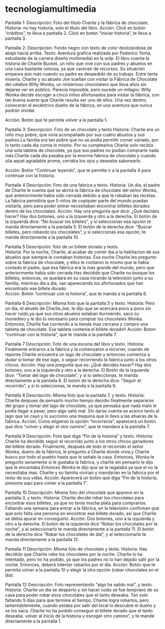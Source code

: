 # tecnologiamultimedia
Pantalla 1: 
Descripción: Foto del título Charlie y la fábrica de chocolate.
Historia: no hay historia, solo el título del libro.
Acción: Click en botón “créditos”, te lleva a pantalla 2. Click en botón “iniciar historia”, te lleva a pantalla 3.

Pantalla 2: 
Descripción: Fondo negro con texto de color deslizándose de abajo hacia arriba.
Texto: Aventura grafica realizada por Federico Yoma, estudiante de la carrera diseño multimedial en la unlp. El libro cuenta la historia de Charlie Bucket, un niño que vive con sus padres y abuelos en una casa bastante ruinosa, ya que carecen de recursos. Su situación empeora aún más cuando su padre es despedido de su trabajo. Entre tanta miseria, Charlie y su abuelo Joe sueñan con visitar la Fábrica de Chocolate del célebre Willy Wonka, un misterioso chocolatero que lleva años sin dejarse ver en público. Parecía imposible, pero sucede un milagro: Willy Wonka decide escoger a cinco niños afortunados para visitar la fábrica, con tan buena suerte que Charlie resulta ser uno de ellos. Una vez dentro, conocerán al excéntrico dueño de la fábrica, en una aventura que nunca podrán olvidar.

Acción: Botón que te permita volver a la pantalla 1.

Pantalla 3: 
Descripcion: Foto de un chocolate y texto
Historia: Charlie era un niño muy pobre, que vivía acompañado por sus cuatro abuelos y sus padres.La familia era tan pobre que no se podia permitir comer variado, por lo tanto cada dia comia lo mismo. Por su cumpleaños Charlie solo recibía una sola tableta de chocolate, ya que sus padres no podían comprarle nada más.Charlie cada dia pasaba por la enorme fabrica de chocolate y cuando olia aquel agradable aroma, cerraba los ojos y deseaba saborearlo.

Acción: Botón “Continuar leyendo”, que te permite ir a la pantalla 4 para continuar con la historia. 

Pantalla 4
Descripción: Foto de una fabrica y texto.
Historia: Un día, el padre de Charlie le cuenta que se abrirá la fábrica de chocolate del señor Wonka, que anteriormente había sido cerrada debido a que le robaban las recetas. La fabrica permitiría que 5 niños de cualquier parte del mundo puedan visitarla, pero para poder entrar necesitaban encontrar billetes dorados dentro de los chocolates. 
Acción: Hay una pregunta que dice: ¿Qué decides hacer?
              Hay dos botones, uno a la izquierda y otro a la derecha. 
              El botón de la izquierda dice: “No buscar los billetes”, y si seleccionas esa opción te manda directamente a la pantalla 5.
El botón de la derecha dice: “Buscar billetes, pero robando los chocolates”, y si seleccionas esa opción, te manda directamente a la pantalla 10.

  Pantalla 5 
Descripción: foto de un billete dorado y texto.  
Historia: Por la noche, Charlie, al acabar de comer iba a la habitacion de sus abuelos que siempre le contaban historias. Esa noche Charlie les pregunto sobre la fabrica de chocolate, y ellos le contaron lo mismo que la habia contado el padre, que esa fabrica era la mas grande del mundo, pero que anteriormente habia sido cerrada.Has decidido que Charlie no busque los billetes, entonces, se quedara en su casa mirando la televisión junto a su familia, mientras día a día, van apareciendo los afortunados que han encontrado ese billete dorado.     
Acción: Botón “continuar con la historia”, que te manda a la pantalla 6.     

Pantalla 6
Descripción: Misma foto que la pantalla 5 y texto.
Historia: Pero un día, el abuelo de Charlie,Joe, le dijo que se acercara poco a poco sin hacer ruido,ya que sus otros abuelos estaban durmiendo. saco su monedero y le dio lo necesario para comprar los chocolates Wonka. Entonces, Charlie fue corriendo a la tienda mas cercana y compro una tableta de chocolate. Esa tableta contenía el billete dorado!!
Acción: Botón “continuar con la historia”, que te manda a la pantalla 7.
     
Pantalla 7
Descripción: Foto de una escena del libro y texto.
Historia: Finalmente entraron a la fábrica y la comenzaron a recorrer, cuando de repente Charlie encuentra un lago de chocolate y entonces comienza a dudar si tomar de ese lago, o seguir recorriendo la fabrica junto a los otros chicos.
Acción: Hay una pregunta que es: ¿Qué decides hacer?
 Hay dos botones, uno a la izquierda y otro a la derecha.
El Botón de la izquierda dice: “Tomar del lago de chocolate”, y si lo seleccionas, te manda directamente a la pantalla 8.
El botón de la derecha dice: “Seguir el recorrido”, y si lo seleccionas, te manda a la pantalla 9. 

Pantalla 8
Descripción: Misma foto que la pantalla 7, y texto.
Historia: Charlie despues de pensarlo mucho tiempo decidio finalmente separarse del grupo y tomar del lago de chocolate, ya que pensaba que nada malo le podia llegar a pasar, pero algo salió mal. Sin darse cuenta se acerco tanto al lago que se cayó y lo succiono una maquina que lo llevo a las afueras de la fabrica.
Acción: Como eligieron la opción “incorrecta”, aparecerá un botón que dice “volver y elegir el otro camino”, que te mandara a la pantalla 7.

Pantalla 9
Descripción: Foto que diga “Fin de la historia” y texto.
Historia: Charlie ha decidido seguir el recorrido junto a los otros chicos ganadores del billete dorado. Finalmente, despues de todo el recorrido el señor Wonka, dueño de la fábrica, le pregunto a Charlie donde vivia,y Charlie busco por todo el pueblo hasta que le señalo la casa. Entonces, Wonka le pregunto seriamente si le gustaba la fabrica, y charlie sin pensarlo le dijo que le encantaba.Entonces Wonka le dijo que se la regalaba ya que el no la necesitaba mas. Charlie y su familia vivirian y mandarian en la fabrica por el resto de sus vidas.
Acción: Aparecerá un botón que diga “Fin de la historia, presione aquí para volver a la pantalla 1”. 

Pantalla 10
Descripción: Misma foto del chocolate que aparece en la pantalla 3, y texto.
Historia: Charlie decide robar los chocolates para encontrar esos billetes, ya que no tenía  mucha plata para comprarlos. Faltando una semana para entrar a la fábrica, en la televisión confirman que que solo falta una persona en encontrar ese billete dorado, así que Charlie se debía apurar en conseguirlo.
Acción: Dos botones, uno a la izquierda y otro a la derecha.
El botón de la izquierda dice “Robar los chocolates por la noche”, y al seleccionarlo te manda directamente a la pantalla 11.
El botón de la derecha dice “Robar los chocolates de día”, y al seleccionarlo te manda directamente a la pantalla 12.

Pantalla 11
Descripción: Misma foto de chocolate y texto.
Historia: Has decidido que Charlie robe los chocolates por la noche. Charlie lo ha intentado, pero no ha podido, ya que los padres no lo han dejado salir por la noche. Entonces, deberá intentar robarlos por el dia.
Acción: Botón que te permita volver a la pantalla 10 y elegir la otra opción (robar chocolates en el día).

Pantalla 12
Descripción: Foto representando “algo ha salido mal”, y texto.
Historia: Charlie un dia se desperto y sin hacer ruido se fue temprano de su casa para poder robar esos chocolates que el tanto deseaba. Tan solo faltando 5 días para que termine el tiempo, Charlie logra robarlos, pero lamentablemente, cuando estaba por salir del local lo descubre el dueño y se los saca. Charlie no ha podido conseguir el billete dorado que el tanto deseaba.
volver al inicio de la historia y escoger otro camino”, y te mande directamente a la pantalla 1.
